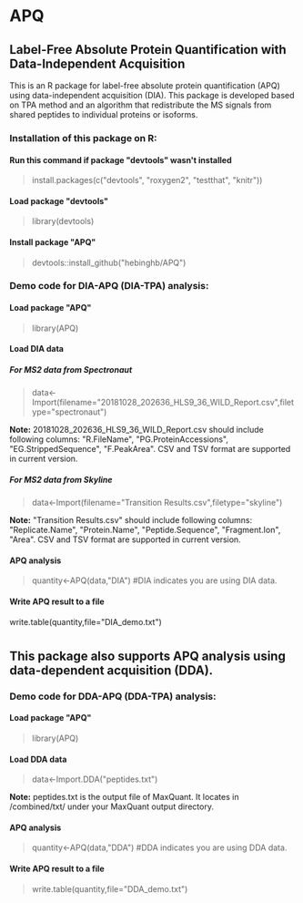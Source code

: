 # APQ

## Label-Free Absolute Protein Quantification with Data-Independent Acquisition

This is an R package for label-free absolute protein quantification (APQ) using data-independent acquisition (DIA).
This package is developed based on TPA method and an algorithm that redistribute the MS signals from shared peptides to individual proteins or isoforms.




### Installation of this package on R:

#### Run this command if package "devtools" wasn't installed

>install.packages(c("devtools", "roxygen2", "testthat", "knitr"))

#### Load package "devtools"

>library(devtools)

#### Install package "APQ"

>devtools::install_github("hebinghb/APQ")




### Demo code for DIA-APQ (DIA-TPA) analysis:

#### Load package "APQ"
>library(APQ)

#### Load DIA data

##### For MS2 data from Spectronaut

>data<-Import(filename="20181028_202636_HLS9_36_WILD_Report.csv",filetype="spectronaut")

**Note:** 20181028_202636_HLS9_36_WILD_Report.csv should include following columns: "R.FileName", "PG.ProteinAccessions", "EG.StrippedSequence", "F.PeakArea". CSV and TSV format are supported in current version.

##### For MS2 data from Skyline

>data<-Import(filename="Transition Results.csv",filetype="skyline")

**Note:** "Transition Results.csv"  should include following columns: "Replicate.Name", "Protein.Name", "Peptide.Sequence", "Fragment.Ion", "Area". CSV and TSV format are supported in current version.

#### APQ analysis

>quantity<-APQ(data,"DIA") #DIA indicates you are using DIA data.

#### Write APQ result to a file

write.table(quantity,file="DIA_demo.txt")





#
## This package also supports APQ analysis using data-dependent acquisition (DDA).

### Demo code for DDA-APQ (DDA-TPA) analysis:

#### Load package "APQ"

>library(APQ)

#### Load DDA data

>data<-Import.DDA("peptides.txt")

**Note:** peptides.txt is the output file of MaxQuant. It locates in /combined/txt/ under your MaxQuant output directory. 

#### APQ analysis

>quantity<-APQ(data,"DDA") #DDA indicates you are using DDA data.

#### Write APQ result to a file

>write.table(quantity,file="DDA_demo.txt")
